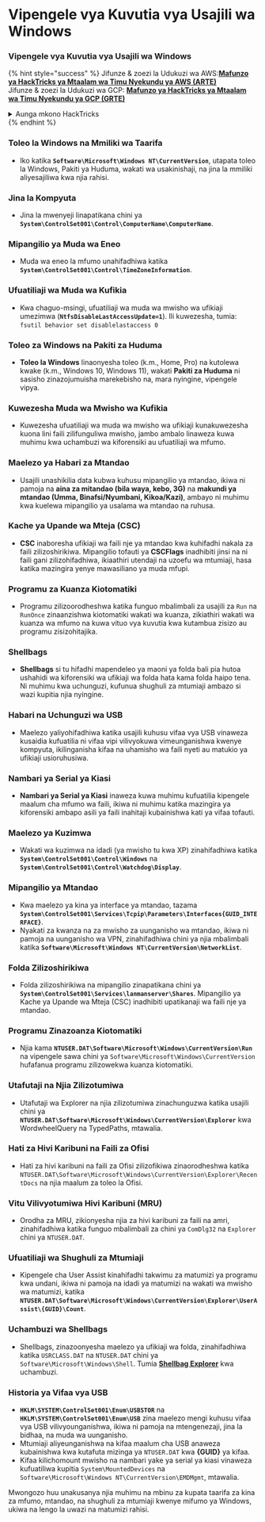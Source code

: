# Vipengele vya Kuvutia vya Usajili wa Windows

### Vipengele vya Kuvutia vya Usajili wa Windows

{% hint style="success" %}
Jifunze & zoezi la Udukuzi wa AWS:<img src="/.gitbook/assets/arte.png" alt="" data-size="line">[**Mafunzo ya HackTricks ya Mtaalam wa Timu Nyekundu ya AWS (ARTE)**](https://training.hacktricks.xyz/courses/arte)<img src="/.gitbook/assets/arte.png" alt="" data-size="line">\
Jifunze & zoezi la Udukuzi wa GCP: <img src="/.gitbook/assets/grte.png" alt="" data-size="line">[**Mafunzo ya HackTricks ya Mtaalam wa Timu Nyekundu ya GCP (GRTE)**<img src="/.gitbook/assets/grte.png" alt="" data-size="line">](https://training.hacktricks.xyz/courses/grte)

<details>

<summary>Aunga mkono HackTricks</summary>

* Angalia [**mpango wa usajili**](https://github.com/sponsors/carlospolop)!
* **Jiunge na** 💬 [**Kikundi cha Discord**](https://discord.gg/hRep4RUj7f) au **kikundi cha** [**telegram**](https://t.me/peass) au **tufuate** kwenye **Twitter** 🐦 [**@hacktricks\_live**](https://twitter.com/hacktricks\_live)**.**
* **Shiriki mbinu za udukuzi kwa kuwasilisha PRs kwa** [**HackTricks**](https://github.com/carlospolop/hacktricks) na [**HackTricks Cloud**](https://github.com/carlospolop/hacktricks-cloud) repos za github.

</details>
{% endhint %}

### **Toleo la Windows na Mmiliki wa Taarifa**
- Iko katika **`Software\Microsoft\Windows NT\CurrentVersion`**, utapata toleo la Windows, Pakiti ya Huduma, wakati wa usakinishaji, na jina la mmiliki aliyesajiliwa kwa njia rahisi.

### **Jina la Kompyuta**
- Jina la mwenyeji linapatikana chini ya **`System\ControlSet001\Control\ComputerName\ComputerName`**.

### **Mipangilio ya Muda wa Eneo**
- Muda wa eneo la mfumo unahifadhiwa katika **`System\ControlSet001\Control\TimeZoneInformation`**.

### **Ufuatiliaji wa Muda wa Kufikia**
- Kwa chaguo-msingi, ufuatiliaji wa muda wa mwisho wa ufikiaji umezimwa (**`NtfsDisableLastAccessUpdate=1`**). Ili kuwezesha, tumia:
`fsutil behavior set disablelastaccess 0`

### Toleo za Windows na Pakiti za Huduma
- **Toleo la Windows** linaonyesha toleo (k.m., Home, Pro) na kutolewa kwake (k.m., Windows 10, Windows 11), wakati **Pakiti za Huduma** ni sasisho zinazojumuisha marekebisho na, mara nyingine, vipengele vipya.

### Kuwezesha Muda wa Mwisho wa Kufikia
- Kuwezesha ufuatiliaji wa muda wa mwisho wa ufikiaji kunakuwezesha kuona lini faili zilifunguliwa mwisho, jambo ambalo linaweza kuwa muhimu kwa uchambuzi wa kiforensiki au ufuatiliaji wa mfumo.

### Maelezo ya Habari za Mtandao
- Usajili unashikilia data kubwa kuhusu mipangilio ya mtandao, ikiwa ni pamoja na **aina za mitandao (bila waya, kebo, 3G)** na **makundi ya mtandao (Umma, Binafsi/Nyumbani, Kikoa/Kazi)**, ambayo ni muhimu kwa kuelewa mipangilio ya usalama wa mtandao na ruhusa.

### Kache ya Upande wa Mteja (CSC)
- **CSC** inaboresha ufikiaji wa faili nje ya mtandao kwa kuhifadhi nakala za faili zilizoshirikiwa. Mipangilio tofauti ya **CSCFlags** inadhibiti jinsi na ni faili gani zilizohifadhiwa, ikiaathiri utendaji na uzoefu wa mtumiaji, hasa katika mazingira yenye mawasiliano ya muda mfupi.

### Programu za Kuanza Kiotomatiki
- Programu zilizoorodheshwa katika funguo mbalimbali za usajili za `Run` na `RunOnce` zinaanzishwa kiotomatiki wakati wa kuanza, zikiathiri wakati wa kuanza wa mfumo na kuwa vituo vya kuvutia kwa kutambua zisizo au programu zisizohitajika.

### Shellbags
- **Shellbags** si tu hifadhi mapendeleo ya maoni ya folda bali pia hutoa ushahidi wa kiforensiki wa ufikiaji wa folda hata kama folda haipo tena. Ni muhimu kwa uchunguzi, kufunua shughuli za mtumiaji ambazo si wazi kupitia njia nyingine.

### Habari na Uchunguzi wa USB
- Maelezo yaliyohifadhiwa katika usajili kuhusu vifaa vya USB vinaweza kusaidia kufuatilia ni vifaa vipi vilivyokuwa vimeunganishwa kwenye kompyuta, ikilinganisha kifaa na uhamisho wa faili nyeti au matukio ya ufikiaji usioruhusiwa.

### Nambari ya Serial ya Kiasi
- **Nambari ya Serial ya Kiasi** inaweza kuwa muhimu kufuatilia kipengele maalum cha mfumo wa faili, ikiwa ni muhimu katika mazingira ya kiforensiki ambapo asili ya faili inahitaji kubainishwa kati ya vifaa tofauti.

### **Maelezo ya Kuzimwa**
- Wakati wa kuzimwa na idadi (ya mwisho tu kwa XP) zinahifadhiwa katika **`System\ControlSet001\Control\Windows`** na **`System\ControlSet001\Control\Watchdog\Display`**.

### **Mipangilio ya Mtandao**
- Kwa maelezo ya kina ya interface ya mtandao, tazama **`System\ControlSet001\Services\Tcpip\Parameters\Interfaces{GUID_INTERFACE}`**.
- Nyakati za kwanza na za mwisho za uunganisho wa mtandao, ikiwa ni pamoja na uunganisho wa VPN, zinahifadhiwa chini ya njia mbalimbali katika **`Software\Microsoft\Windows NT\CurrentVersion\NetworkList`**.

### **Folda Zilizoshirikiwa**
- Folda zilizoshirikiwa na mipangilio zinapatikana chini ya **`System\ControlSet001\Services\lanmanserver\Shares`**. Mipangilio ya Kache ya Upande wa Mteja (CSC) inadhibiti upatikanaji wa faili nje ya mtandao.

### **Programu Zinazoanza Kiotomatiki**
- Njia kama **`NTUSER.DAT\Software\Microsoft\Windows\CurrentVersion\Run`** na vipengele sawa chini ya `Software\Microsoft\Windows\CurrentVersion` hufafanua programu zilizowekwa kuanza kiotomatiki.

### **Utafutaji na Njia Zilizotumiwa**
- Utafutaji wa Explorer na njia zilizotumiwa zinachunguzwa katika usajili chini ya **`NTUSER.DAT\Software\Microsoft\Windows\CurrentVersion\Explorer`** kwa WordwheelQuery na TypedPaths, mtawalia.

### **Hati za Hivi Karibuni na Faili za Ofisi**
- Hati za hivi karibuni na faili za Ofisi zilizofikiwa zinaorodheshwa katika `NTUSER.DAT\Software\Microsoft\Windows\CurrentVersion\Explorer\RecentDocs` na njia maalum za toleo la Ofisi.

### **Vitu Vilivyotumiwa Hivi Karibuni (MRU)**
- Orodha za MRU, zikionyesha njia za hivi karibuni za faili na amri, zinahifadhiwa katika funguo mbalimbali za chini ya `ComDlg32` na `Explorer` chini ya `NTUSER.DAT`.

### **Ufuatiliaji wa Shughuli za Mtumiaji**
- Kipengele cha User Assist kinahifadhi takwimu za matumizi ya programu kwa undani, ikiwa ni pamoja na idadi ya matumizi na wakati wa mwisho wa matumizi, katika **`NTUSER.DAT\Software\Microsoft\Windows\CurrentVersion\Explorer\UserAssist\{GUID}\Count`**.

### **Uchambuzi wa Shellbags**
- Shellbags, zinazoonyesha maelezo ya ufikiaji wa folda, zinahifadhiwa katika `USRCLASS.DAT` na `NTUSER.DAT` chini ya `Software\Microsoft\Windows\Shell`. Tumia **[Shellbag Explorer](https://ericzimmerman.github.io/#!index.md)** kwa uchambuzi.

### **Historia ya Vifaa vya USB**
- **`HKLM\SYSTEM\ControlSet001\Enum\USBSTOR`** na **`HKLM\SYSTEM\ControlSet001\Enum\USB`** zina maelezo mengi kuhusu vifaa vya USB vilivyounganishwa, ikiwa ni pamoja na mtengenezaji, jina la bidhaa, na muda wa uunganisho.
- Mtumiaji aliyeunganishwa na kifaa maalum cha USB anaweza kubainishwa kwa kutafuta mizinga ya `NTUSER.DAT` kwa **{GUID}** ya kifaa.
- Kifaa kilichomount mwisho na nambari yake ya serial ya kiasi vinaweza kufuatiliwa kupitia `System\MountedDevices` na `Software\Microsoft\Windows NT\CurrentVersion\EMDMgmt`, mtawalia.

Mwongozo huu unakusanya njia muhimu na mbinu za kupata taarifa za kina za mfumo, mtandao, na shughuli za mtumiaji kwenye mifumo ya Windows, ukiwa na lengo la uwazi na matumizi rahisi.
